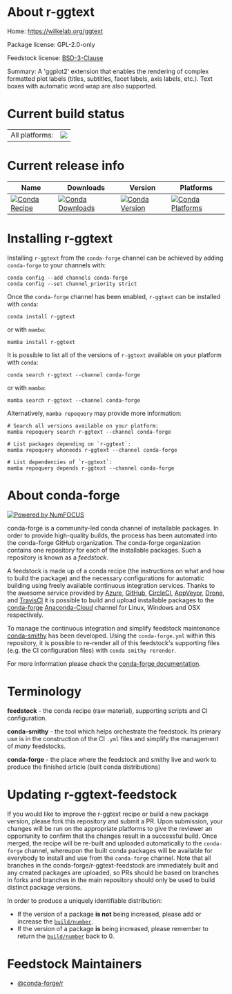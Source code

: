 About r-ggtext
==============

Home: https://wilkelab.org/ggtext

Package license: GPL-2.0-only

Feedstock license: [BSD-3-Clause](https://github.com/conda-forge/r-ggtext-feedstock/blob/main/LICENSE.txt)

Summary: A 'ggplot2' extension that enables the rendering of complex formatted plot labels (titles, subtitles, facet labels, axis labels, etc.). Text boxes with automatic word wrap are also supported.

Current build status
====================


<table><tr><td>All platforms:</td>
    <td>
      <a href="https://dev.azure.com/conda-forge/feedstock-builds/_build/latest?definitionId=9953&branchName=main">
        <img src="https://dev.azure.com/conda-forge/feedstock-builds/_apis/build/status/r-ggtext-feedstock?branchName=main">
      </a>
    </td>
  </tr>
</table>

Current release info
====================

| Name | Downloads | Version | Platforms |
| --- | --- | --- | --- |
| [![Conda Recipe](https://img.shields.io/badge/recipe-r--ggtext-green.svg)](https://anaconda.org/conda-forge/r-ggtext) | [![Conda Downloads](https://img.shields.io/conda/dn/conda-forge/r-ggtext.svg)](https://anaconda.org/conda-forge/r-ggtext) | [![Conda Version](https://img.shields.io/conda/vn/conda-forge/r-ggtext.svg)](https://anaconda.org/conda-forge/r-ggtext) | [![Conda Platforms](https://img.shields.io/conda/pn/conda-forge/r-ggtext.svg)](https://anaconda.org/conda-forge/r-ggtext) |

Installing r-ggtext
===================

Installing `r-ggtext` from the `conda-forge` channel can be achieved by adding `conda-forge` to your channels with:

```
conda config --add channels conda-forge
conda config --set channel_priority strict
```

Once the `conda-forge` channel has been enabled, `r-ggtext` can be installed with `conda`:

```
conda install r-ggtext
```

or with `mamba`:

```
mamba install r-ggtext
```

It is possible to list all of the versions of `r-ggtext` available on your platform with `conda`:

```
conda search r-ggtext --channel conda-forge
```

or with `mamba`:

```
mamba search r-ggtext --channel conda-forge
```

Alternatively, `mamba repoquery` may provide more information:

```
# Search all versions available on your platform:
mamba repoquery search r-ggtext --channel conda-forge

# List packages depending on `r-ggtext`:
mamba repoquery whoneeds r-ggtext --channel conda-forge

# List dependencies of `r-ggtext`:
mamba repoquery depends r-ggtext --channel conda-forge
```


About conda-forge
=================

[![Powered by
NumFOCUS](https://img.shields.io/badge/powered%20by-NumFOCUS-orange.svg?style=flat&colorA=E1523D&colorB=007D8A)](https://numfocus.org)

conda-forge is a community-led conda channel of installable packages.
In order to provide high-quality builds, the process has been automated into the
conda-forge GitHub organization. The conda-forge organization contains one repository
for each of the installable packages. Such a repository is known as a *feedstock*.

A feedstock is made up of a conda recipe (the instructions on what and how to build
the package) and the necessary configurations for automatic building using freely
available continuous integration services. Thanks to the awesome service provided by
[Azure](https://azure.microsoft.com/en-us/services/devops/), [GitHub](https://github.com/),
[CircleCI](https://circleci.com/), [AppVeyor](https://www.appveyor.com/),
[Drone](https://cloud.drone.io/welcome), and [TravisCI](https://travis-ci.com/)
it is possible to build and upload installable packages to the
[conda-forge](https://anaconda.org/conda-forge) [Anaconda-Cloud](https://anaconda.org/)
channel for Linux, Windows and OSX respectively.

To manage the continuous integration and simplify feedstock maintenance
[conda-smithy](https://github.com/conda-forge/conda-smithy) has been developed.
Using the ``conda-forge.yml`` within this repository, it is possible to re-render all of
this feedstock's supporting files (e.g. the CI configuration files) with ``conda smithy rerender``.

For more information please check the [conda-forge documentation](https://conda-forge.org/docs/).

Terminology
===========

**feedstock** - the conda recipe (raw material), supporting scripts and CI configuration.

**conda-smithy** - the tool which helps orchestrate the feedstock.
                   Its primary use is in the construction of the CI ``.yml`` files
                   and simplify the management of *many* feedstocks.

**conda-forge** - the place where the feedstock and smithy live and work to
                  produce the finished article (built conda distributions)


Updating r-ggtext-feedstock
===========================

If you would like to improve the r-ggtext recipe or build a new
package version, please fork this repository and submit a PR. Upon submission,
your changes will be run on the appropriate platforms to give the reviewer an
opportunity to confirm that the changes result in a successful build. Once
merged, the recipe will be re-built and uploaded automatically to the
`conda-forge` channel, whereupon the built conda packages will be available for
everybody to install and use from the `conda-forge` channel.
Note that all branches in the conda-forge/r-ggtext-feedstock are
immediately built and any created packages are uploaded, so PRs should be based
on branches in forks and branches in the main repository should only be used to
build distinct package versions.

In order to produce a uniquely identifiable distribution:
 * If the version of a package **is not** being increased, please add or increase
   the [``build/number``](https://docs.conda.io/projects/conda-build/en/latest/resources/define-metadata.html#build-number-and-string).
 * If the version of a package **is** being increased, please remember to return
   the [``build/number``](https://docs.conda.io/projects/conda-build/en/latest/resources/define-metadata.html#build-number-and-string)
   back to 0.

Feedstock Maintainers
=====================

* [@conda-forge/r](https://github.com/conda-forge/r/)

